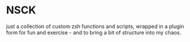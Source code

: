 # NSCK

just a collection of custom zsh functions and scripts, wrapped in a plugin
form for fun and exercise - and to bring a bit of structure into my chaos.
